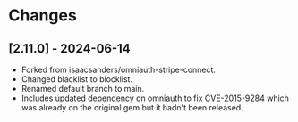 # Changes

## [2.11.0] - 2024-06-14

- Forked from isaacsanders/omniauth-stripe-connect.
- Changed blacklist to blocklist.
- Renamed default branch to main.
- Includes updated dependency on omniauth to fix [CVE-2015-9284](https://nvd.nist.gov/vuln/detail/CVE-2015-9284) which was already on the original gem but it hadn't been released.
